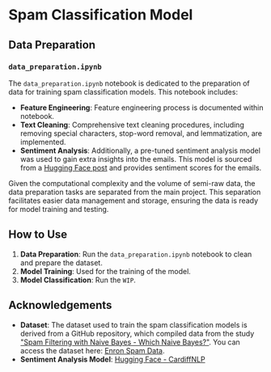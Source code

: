# Spam Classification Model

## Data Preparation

### `data_preparation.ipynb`

The `data_preparation.ipynb` notebook is dedicated to the preparation of data for training spam classification models. This notebook includes:

- **Feature Engineering**: Feature engineering process is documented within notebook.
- **Text Cleaning**: Comprehensive text cleaning procedures, including removing special characters, stop-word removal, and lemmatization, are implemented.
- **Sentiment Analysis**: Additionally, a pre-tuned sentiment analysis model was used to gain extra insights into the emails. This model is sourced from a [Hugging Face post](https://huggingface.co/cardiffnlp/twitter-roberta-base-sentiment-latest) and provides sentiment scores for the emails.

Given the computational complexity and the volume of semi-raw data, the data preparation tasks are separated from the main project. This separation facilitates easier data management and storage, ensuring the data is ready for model training and testing.

## How to Use

1. **Data Preparation**: Run the `data_preparation.ipynb` notebook to clean and prepare the dataset.
2. **Model Training**: Used for the training of the model.
3. **Model Classification**: Run the `WIP`.

## Acknowledgements

- **Dataset**: The dataset used to train the spam classification models is derived from a GitHub repository, which compiled data from the study ["Spam Filtering with Naive Bayes - Which Naive Bayes?"](https://nes.aueb.gr/ipl/nlp/pubs/ceas2006_paper.pdf). You can access the dataset here: [Enron Spam Data](https://github.com/MWiechmann/enron_spam_data).
- **Sentiment Analysis Model**: [Hugging Face - CardiffNLP](https://huggingface.co/cardiffnlp/twitter-roberta-base-sentiment-latest)
